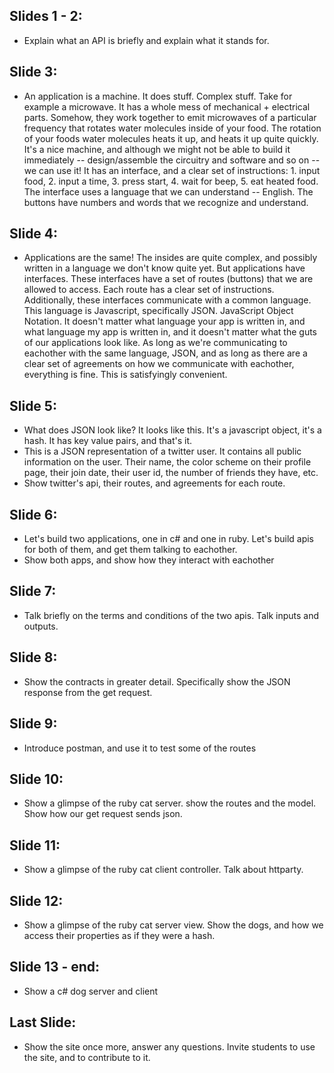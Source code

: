 ## Slides 1 - 2:
- Explain what an API is briefly and explain what it stands for.

## Slide 3:
- An application is a machine. It does stuff. Complex stuff. Take for example a microwave. It has a whole mess of mechanical + electrical parts. Somehow, they work together to emit microwaves of a particular frequency that rotates water molecules inside of your food. The rotation of your foods water molecules heats it up, and heats it up quite quickly. It's a nice machine, and although we might not be able to build it immediately -- design/assemble the circuitry and software and so on -- we can use it! It has an interface, and a clear set of instructions: 1. input food, 2. input a time, 3. press start, 4. wait for beep, 5. eat heated food. The interface uses a language that we can understand -- English. The buttons have numbers and words that we recognize and understand.

## Slide 4:
- Applications are the same! The insides are quite complex, and possibly written in a language we don't know quite yet. But applications have interfaces. These interfaces have a set of routes (buttons) that we are allowed to access. Each route has a clear set of instructions. Additionally, these interfaces communicate with a common language. This language is Javascript, specifically JSON. JavaScript Object Notation. It doesn't matter what language your app is written in, and what language my app is written in, and it doesn't matter what the guts of our applications look like. As long as we're communicating to eachother with the same language, JSON, and as long as there are a clear set of agreements on how we communicate with eachother, everything is fine. This is satisfyingly convenient.

## Slide 5:
- What does JSON look like? It looks like this. It's a javascript object, it's a hash. It has key value pairs, and that's it. 
- This is a JSON representation of a twitter user. It contains all public information on the user. Their name, the color scheme on their profile page, their join date, their user id, the number of friends they have, etc.
- Show twitter's api, their routes, and agreements for each route.

## Slide 6: 
- Let's build two applications, one in c# and one in ruby. Let's build apis for both of them, and get them talking to eachother.
- Show both apps, and show how they interact with eachother

## Slide 7:
- Talk briefly on the terms and conditions of the two apis. Talk inputs and outputs.

## Slide 8:
- Show the contracts in greater detail. Specifically show the JSON response from the get request.

## Slide 9: 
- Introduce postman, and use it to test some of the routes

## Slide 10:
- Show a glimpse of the ruby cat server. show the routes and the model. Show how our get request sends json.

## Slide 11: 
- Show a glimpse of the ruby cat client controller. Talk about httparty. 

## Slide 12:
- Show a glimpse of the ruby cat server view. Show the dogs, and how we access their properties as if they were a hash.

## Slide 13 - end:
- Show a c# dog server and client

## Last Slide: 
- Show the site once more, answer any questions. Invite students to use the site, and to contribute to it.  
